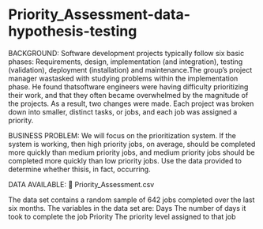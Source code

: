 # Priority_Assessment-data-hypothesis-testing

BACKGROUND: Software development projects typically follow six basic phases: Requirements,
design, implementation (and integration), testing (validation), deployment (installation) and
maintenance.The group’s project manager wastasked with
studying problems within the implementation phase. He found thatsoftware engineers were
having difficulty prioritizing their work, and that they often became overwhelmed by the
magnitude of the projects.
As a result, two changes were made. Each project was broken down into smaller, distinct
tasks, or jobs, and each job was assigned a priority. 

BUSINESS PROBLEM: We will focus on the prioritization system. If the system is working, then
high priority jobs, on average, should be completed more quickly than medium priority jobs,
and medium priority jobs should be completed more quickly than low priority jobs. Use the
data provided to determine whether thisis, in fact, occurring.

DATA AVAILABLE:
 Priority_Assessment.csv


The data set contains a random sample of 642 jobs completed over the last six months. The
variables in the data set are:
Days The number of days it took to complete the job
Priority The priority level assigned to that job

